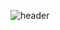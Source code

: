 ![header](https://capsule-render.vercel.app/api?type=Waving&color=4D47C3&height=150&section=header&text=JuHyun%20Lee&fontSize=60&animation=fadeIn&fontColor=333333&stroke=111111&strokeWidth=0.5&descSize=30&desc=ju_velop&descAlignY=24&descAlign=65&descSize=15&fontAlign=80) 
